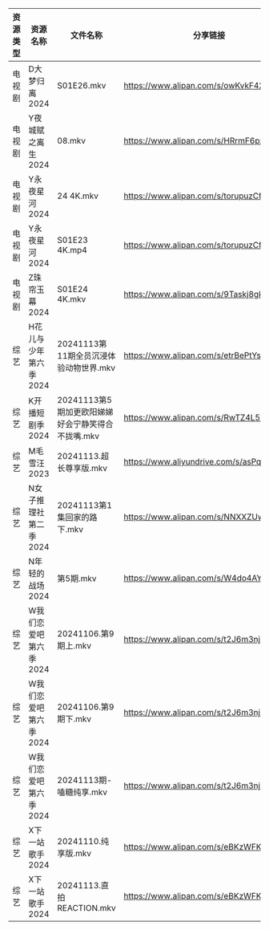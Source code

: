 | 资源类型 | 资源名称          | 文件名称                            | 分享链接                                      | 更新时间                |
| ---- | ------------- | ------------------------------- | ----------------------------------------- | ------------------- |
| 电视剧  | D大梦归离2024     | S01E26.mkv                      | https://www.alipan.com/s/owKvkF42NUL      | 2024-11-13 06:00:05 |
| 电视剧  | Y夜城赋之离生2024   | 08.mkv                          | https://www.alipan.com/s/HRrmF6pzTLL      | 2024-11-13 19:06:14 |
| 电视剧  | Y永夜星河2024     | 24 4K.mkv                       | https://www.alipan.com/s/torupuzCfzz      | 2024-11-13 19:06:17 |
| 电视剧  | Y永夜星河2024     | S01E23 4K.mp4                   | https://www.alipan.com/s/torupuzCfzz      | 2024-11-13 19:06:17 |
| 电视剧  | Z珠帘玉幕2024     | S01E24 4K.mkv                   | https://www.alipan.com/s/9Taskj8gkML      | 2024-11-13 14:06:32 |
| 综艺   | H花儿与少年第六季2024 | 20241113第11期全员沉浸体验动物世界.mkv      | https://www.alipan.com/s/etrBePtYsJ7      | 2024-11-13 14:06:54 |
| 综艺   | K开播短剧季2024    | 20241113第5期加更欧阳娣娣好会宁静笑得合不拢嘴.mkv | https://www.alipan.com/s/RwTZ4L5wTYU      | 2024-11-13 19:06:50 |
| 综艺   | M毛雪汪2023      | 20241113.超长尊享版.mkv              | https://www.aliyundrive.com/s/asPqfgPRqAg | 2024-11-13 14:07:08 |
| 综艺   | N女子推理社第二季2024 | 20241113第1集回家的路下.mkv            | https://www.alipan.com/s/NNXXZUw3FNE      | 2024-11-13 14:07:24 |
| 综艺   | N年轻的战场2024    | 第5期.mkv                         | https://www.alipan.com/s/W4do4AYFgkb      | 2024-11-13 19:07:19 |
| 综艺   | W我们恋爱吧第六季2024 | 20241106.第9期上.mkv               | https://www.alipan.com/s/t2J6m3nj1EP      | 2024-11-13 18:07:43 |
| 综艺   | W我们恋爱吧第六季2024 | 20241106.第9期下.mkv               | https://www.alipan.com/s/t2J6m3nj1EP      | 2024-11-13 18:07:43 |
| 综艺   | W我们恋爱吧第六季2024 | 20241113期-嗑糖纯享.mkv              | https://www.alipan.com/s/t2J6m3nj1EP      | 2024-11-13 14:07:53 |
| 综艺   | X下一站歌手2024    | 20241110.纯享版.mkv                | https://www.alipan.com/s/eBKzWFKqm82      | 2024-11-13 14:08:09 |
| 综艺   | X下一站歌手2024    | 20241113.直拍REACTION.mkv         | https://www.alipan.com/s/eBKzWFKqm82      | 2024-11-13 14:08:08 |
